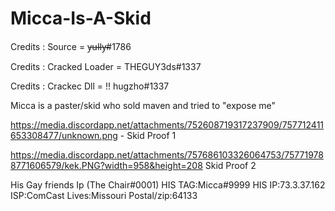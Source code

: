 # Micca-Is-A-Skid

Credits : Source = y̶u̶l̶l̶y̶#1786

Credits : Cracked Loader = THEGUY3ds#1337

Credits : Crackec Dll = !! hugzho#1337


Micca is a paster/skid who sold maven and tried to "expose me"

https://media.discordapp.net/attachments/752608719317237909/757712411653308477/unknown.png - Skid Proof 1

https://media.discordapp.net/attachments/757686103326064753/757719788771606579/kek.PNG?width=958&height=208 Skid Proof 2 

His Gay friends Ip (The Chair#0001)
HIS TAG:Micca#9999
HIS IP:73.3.37.162
ISP:ComCast
Lives:Missouri
Postal/zip:64133
